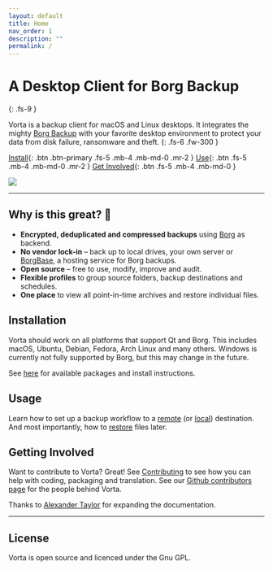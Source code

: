 ```yaml
---
layout: default
title: Home
nav_order: 1
description: ""
permalink: /
---
```


# A Desktop Client for Borg Backup
{: .fs-9 }

Vorta is a backup client for macOS and Linux desktops. It integrates the mighty [Borg Backup](https://borgbackup.readthedocs.io/en/stable/) with your favorite desktop environment to protect your data from disk failure, ransomware and theft.
{: .fs-6 .fw-300 }

[Install](install){: .btn .btn-primary .fs-5 .mb-4 .mb-md-0 .mr-2 } [Use](/usage){: .btn .fs-5 .mb-4 .mb-md-0 .mr-2 } [Get Involved](contributing){: .btn .fs-5 .mb-4 .mb-md-0 }

![](https://files.qmax.us/vorta-screencast-6.gif)

---

## Why is this great? 🤩

- **Encrypted, deduplicated and compressed backups** using [Borg](https://borgbackup.readthedocs.io) as backend.
- **No vendor lock-in** – back up to local drives, your own server or [BorgBase](https://www.borgbase.com), a hosting service for Borg backups.
- **Open source** – free to use, modify, improve and audit.
- **Flexible profiles** to group source folders, backup destinations and schedules.
- **One place** to view all point-in-time archives and restore individual files.

## Installation
Vorta should work on all platforms that support Qt and Borg. This includes macOS, Ubuntu, Debian, Fedora, Arch Linux and many others. Windows is currently not fully supported by Borg, but this may change in the future.

See [here](install) for available packages and install instructions.

## Usage
Learn how to set up a backup workflow to a [remote](usage/remote) (or [local](usage/local)) destination. And most importantly, how to [restore](usage/restore) files later.

## Getting Involved
Want to contribute to Vorta? Great! See [Contributing](contributing) to see how you can help with coding, packaging and translation. See our [Github contributors page](https://github.com/borgbase/vorta/blob/master/CONTRIBUTORS.md) for the people behind Vorta.

Thanks to [Alexander Taylor](https://github.com/meowmix3) for expanding the documentation.

---

## License
Vorta is open source and licenced under the Gnu GPL.


